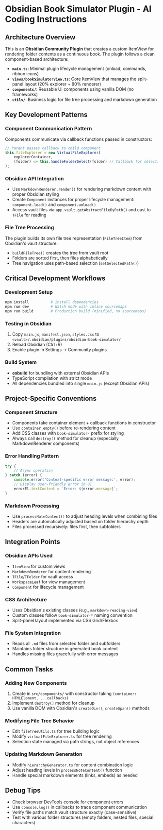 # Obsidian Book Simulator Plugin - AI Coding Instructions

## Architecture Overview

This is an **Obsidian Community Plugin** that creates a custom ItemView for rendering folder contents as a continuous book. The plugin follows a clean component-based architecture:

- **`main.ts`**: Minimal plugin lifecycle management (onload, commands, ribbon icons)
- **`views/bookSimulatorView.ts`**: Core ItemView that manages the split-panel layout (20% explorer + 80% renderer)
- **`components/`**: Reusable UI components using vanilla DOM (no frameworks)
- **`utils/`**: Business logic for file tree processing and markdown generation

## Key Development Patterns

### Component Communication Pattern
Components communicate via callback functions passed in constructors:
```typescript
// Parent passes callback to child component
this.fileExplorer = new VirtualFileExplorer(
    explorerContainer,
    (folder) => this.handleFolderSelect(folder) // Callback for selection events
);
```

### Obsidian API Integration
- Use `MarkdownRenderer.render()` for rendering markdown content with proper Obsidian styling
- Create `Component` instances for proper lifecycle management: `component.load()` and `component.unload()`
- Access vault files via `app.vault.getAbstractFileByPath()` and cast to `TFile` for reading

### File Tree Processing
The plugin builds its own file tree representation (`FileTreeItem`) from Obsidian's vault structure:
- `buildFileTree()` creates the tree from vault root
- Folders are sorted first, then files alphabetically
- Tree navigation uses path-based selection (`setSelectedPath()`)

## Critical Development Workflows

### Development Setup
```bash
npm install          # Install dependencies
npm run dev          # Watch mode with inline sourcemaps
npm run build        # Production build (minified, no sourcemaps)
```

### Testing in Obsidian
1. Copy `main.js`, `manifest.json`, `styles.css` to `<vault>/.obsidian/plugins/obsidian-book-simulator/`
2. Reload Obsidian (Ctrl+R)
3. Enable plugin in Settings → Community plugins

### Build System
- **esbuild** for bundling with external Obsidian APIs
- TypeScript compilation with strict mode
- All dependencies bundled into single `main.js` (except Obsidian APIs)

## Project-Specific Conventions

### Component Structure
- Components take container element + callback functions in constructor
- Use `container.empty()` before re-rendering content
- Add CSS classes with `book-simulator-` prefix for styling
- Always call `destroy()` method for cleanup (especially MarkdownRenderer components)

### Error Handling Pattern
```typescript
try {
    // Async operation
} catch (error) {
    console.error('Context-specific error message:', error);
    // Display user-friendly error in UI
    errorEl.textContent = `Error: ${error.message}`;
}
```

### Markdown Processing
- Use `processNoteContent()` to adjust heading levels when combining files
- Headers are automatically adjusted based on folder hierarchy depth
- Files processed recursively: files first, then subfolders

## Integration Points

### Obsidian APIs Used
- `ItemView` for custom views
- `MarkdownRenderer` for content rendering
- `TFile`/`TFolder` for vault access
- `WorkspaceLeaf` for view management
- `Component` for lifecycle management

### CSS Architecture
- Uses Obsidian's existing classes (e.g., `markdown-reading-view`)
- Custom classes follow `book-simulator-*` naming convention
- Split-panel layout implemented via CSS Grid/Flexbox

### File System Integration
- Reads all `.md` files from selected folder and subfolders
- Maintains folder structure in generated book content
- Handles missing files gracefully with error messages

## Common Tasks

### Adding New Components
1. Create in `src/components/` with constructor taking `(container: HTMLElement, ...callbacks)`
2. Implement `destroy()` method for cleanup
3. Use vanilla DOM with Obsidian's `createDiv()`, `createSpan()` methods

### Modifying File Tree Behavior
- Edit `fileTreeUtils.ts` for tree building logic
- Modify `virtualFileExplorer.ts` for tree rendering
- Selection state managed via path strings, not object references

### Updating Markdown Generation
- Modify `hierarchyGenerator.ts` for content combination logic
- Adjust heading levels in `processNoteContent()` function
- Handle special markdown elements (links, embeds) as needed

## Debug Tips

- Check browser DevTools console for component errors
- Use `console.log()` in callbacks to trace component communication
- Verify file paths match vault structure exactly (case-sensitive)
- Test with various folder structures (empty folders, nested files, special characters)
